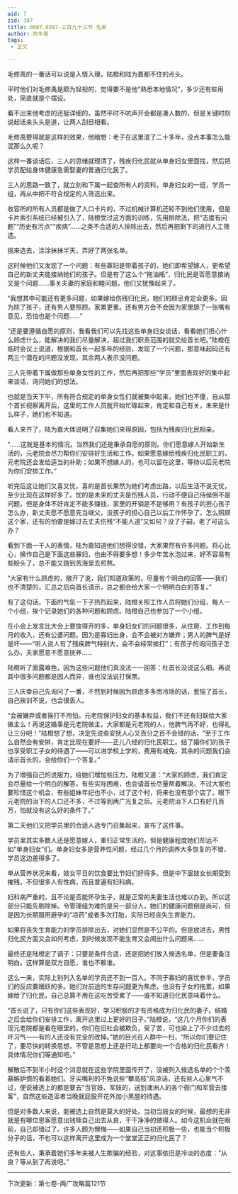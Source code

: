 ```yaml
---
aid: 7
zid: 387
title: 0007.0387-三百九十三节 名单
author: 吹牛者
tags: 
 - 正文

---
```




毛修禹的一番话可以说是入情入理，陆橙和陆为嘉都不住的点头。

平时他们对毛修禹是颇为轻视的，觉得要不是他“熟悉本地情况”，多少还有些用处，简直就是个摆设。

看不出来他考虑的还挺详细的，虽然平时不吭声开会都是凑人数的，但是关键时刻说起话来头头是道，让两人刮目相看。

毛修禹要得就是这样的效果，他暗想：老子在这里混了二十多年，没点本事怎么能混那么久呢？

这样一番谈话后，三人的思绪就理清了，残疾归化民就从单身妇女里面找，然后把学员配给身体健康急需娶妻的普通归化民了。

三人的思路一致了，就立刻和下属一起查所有人的资料，单身妇女的一组，学员一组，再从中把不符合规定的人筛选出来。

收容所的所有人员都是做了人口卡片的，不过机械计算机还轮不到他们使用，但是卡片索引系统已经被引入了，陆橙受过这方面的训练，先用排除法，把“态度有问题”“历史有污点”“疾病”……之类不合适的人排除出去，然后再把剩下的进行人工筛选。

挑来选去，涂涂抹抹半天，弄好了两张名单。

这时候他们又发现了一个问题：有些寡妇是带着孩子的，她们即希望嫁人，更希望自己的新丈夫能接纳她们的孩子。但是有了这么个“拖油瓶”，归化民是否愿意接纳又是个问题……事关夫妻的家庭和睦问题，他们又犹豫起来了。

“我想其中可能还有更多问题，如果嫁给伤残归化民，她们的顾忌肯定会更多。因为除了孩子，还有男人要照顾。家累更重。还有男方会不会因为家里舔了一张嘴有意见，恐怕也是个问题……”

“还是要遵循自愿的原则，我看我们可以先找这些单身妇女谈话，看看她们担心什么顾虑什么，能解决的我们尽量解决，超过我们职责范围的就交给首长吧。”陆橙在临时会议上说道，根据和首长一起多年的经验，发现了一个问题，那意味起码还有两三个潜在的问题没发现，其余两人表示没问题。

三人先带着下属做那些单身女性的工作，然后再把那些“学员”里面表现好的集中起来谈话，询问她们的想法。

也就是当天下午，所有符合规定的单身女性们就被集中起来，她们也不傻，自从那个首长视察离开后，这里的工作人员就开始忙碌起来，肯定和自己有关，未来是什么样子，她们也不知道。

看人来齐了，陆为嘉大体说明了召集她们来得原因，包括为残疾归化民相亲。

“……这就是基本的情况。当然我们还是秉承自愿的原则。你们愿意嫁人开始新生活的，元老院会尽力帮你们安排好生活和工作。如果愿意嫁给残疾归化民职工的，元老院还会发给适当的补助；如果不想嫁人的，也可以留在这里，等待以后元老院为你们安排工作。”

听完后这让她们又喜又忧，喜的是首长果然为她们考虑出路，以后生活不说无忧，至少比现在这样好多了。忧的是未来的丈夫是伤残人员，行动不便自己侍侯倒不是问题，但是身体不好肯定不能多赚钱，家里的开销是不是够用？有孩子的担心孩子怎么办，新丈夫愿不愿意先当继父，没孩子的担心自己以后工作怀孕了，怎么照顾这个家，还有的怕要是嫁过去丈夫伤残“不能人道”又如何？没了子嗣，老了可这么办？

看到下面一干人的表情，陆为嘉知道他们想得没错，大家果然有许多问题。将心比心，换作自己是下面这些寡妇，也由不得要多想！多少年苦水泡过来，好不容易有些盼头了，总不能又跳到苦海里去煎熬。

“大家有什么顾虑的，敞开了说，我们知道政策的，尽量有个明白的回答――我们也不清楚的，汇总之后向首长请示，总之都会给大家一个明明白白的答复。”

有了这句话，下面的气氛一下子热烈起来，陆橙关照工作人员将她们分组，每人一个小组，挨个记录她们的各种问题和顾虑。陆橙自己也参加了一个小组。

在小会上发言比大会上要放得开的多，单身妇女们的问题很多，从住房、工作到每月的收入，还有公婆问题。因为是寡妇出身，会不会被对方嫌弃；男人的脾气是好是坏――“听人说人有了残疾脾气特别大，会不会经常挨打”；有孩子的询问孩子怎么办，夫家愿意不愿意抚养……

陆橙听了面露难色，因为这些问题他们真没法一一回答：杜首长没说这么细。再说其中很多问题都是因人而异，谁也没法说打保票。

三人庆幸自己先询问了一番，不然到时候因为顾虑多多而冷场的话，惹恼了首长，自己挨训不说，也会很丢人。

“会被嫌弃或者挨打不用怕。元老院保护妇女的基本权益，我们不还有妇联给大家做主么！再说这婚事是元老院做主，大家都是元老院的人，他脾气再不好，也得礼让三分吧！”陆橙想了想，决定先说些安抚人心又百分之百不会错的话，“至于工作么自然会有安排，肯定比现在要好――正儿八经的归化民职工。结了婚你们的孩子也享受职工子女的待遇了――可以进学校上学的，费用有减免，其余的问题我们会请示首长的，会给你们一个答复。”

为了增强自己的说服力，给她们增加些压力，陆橙又道：“大家的顾虑，我们肯定会尽量给一个明白的解答。有些实际困难，也会请首长尽量帮着解决。不过大家也要珍惜这个机会，有些姐妹年纪也不小，过了这个村，将来也没有那个店了。眼下元老院的治下的人口还不多，不过等到两广光复之后。元老院治下人口有好几百万，怕就没有这么好的条件了。”

第二天他们又把学员里的合适人选专门召集起来，宣布了这件事。

学员里其实多数人还是愿意嫁人，重归正常生活的，但是健康程度她们却远不如“单身妇女”们。单身妇女多是营养性问题，经过几个月的调养大多恢复的不错，学员这边差得多了。

单从营养状况来看，妓女平日的饮食要比节妇们好得多。但是中下层妓女长期受到摧残，不但很多人有性病，而且普遍有妇科病。

妇科病严重的，且不论是否能怀孕生子，就是正常的夫妻生活也难以办到。所以这部分只能先剔除掉。令管理组为难的是另一部分人，她们的健康问题倒是尚可，但是因为长期服用避孕的“凉药”或者多次打胎，实际已经丧失生育能力。

如果将丧失生育能力的学员排除出去，对她们显然是不公平的。但是放进去，男性归化民方面又会如何考虑，到时候发现不能生育又会闹出什么问题来……

最终还是陆橙定了调子：只要是条件合适，还是把她们放入候选名单，但是要备注明白。这样算是双方自愿，谁也不赖谁。

这么一来，实际上别列入名单的学员还不到一百人。不同于寡妇的喜忧参半，学员们的反应要踊跃的多。她们对前途的生存问题更为焦虑，也没有子女的拖累，如果嫁给了归化民，自己总算不用在这吃苦受累了――谁不知道归化民意味着什么。

“首长说了，只有你们这些表现好，学习积极的才有资格成为归化民的妻子。结婚之后会给你们安排工作，离开这里过上更好的日子。”陆橙说，“这几个月你们的表现元老院都是看在眼里的。你们在旧社会被欺负，受了苦，可也染上了不少过去的坏习气――有的人还没有完全的改掉。”她的目光在人群中一扫，“所以你们要记住了，要尽快的转换思想，不管是思想上还是行动上都要向一个合格的归化民看齐！具体情况你们等通知吧。”

解散后不到半小时这个消息就在这些学院里面传开了，没被列入候选名单的个个羡慕嫉妒恨的看着她们。牙尖嘴利的不免说些“攀高枝”风凉话，还有些人心里气不过，便说被选上的都是要去“当官妓、军妓的，送到澳洲人的各个衙门和军营去接客”，自然这些造谣者当晚就屁股开花外加小黑屋的待遇。

但是对多数人来说，能被选上自然是莫大的好处。当初当妓女的时候，最想的无非就是有哪位恩客愿意出钱赎自己出去从良，干干净净的做得人。如今这机会就在眼前，自己却错过了。许多人颇为懊悔――如果自己当初还积极一些，也能当个积极分子的话，不也可以这样离开这里成为一个堂堂正正的归化民了？

还有些人，秉承着她们多年来被人生欺骗的经验，对这事依旧是冷淡的态度：“从良？等从到了再说吧。”

----------------------------------------------

下次更新：第七卷-两广攻略篇121节



